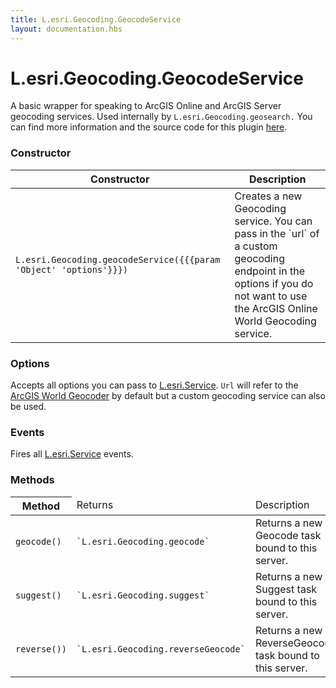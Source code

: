 ```yaml
---
title: L.esri.Geocoding.GeocodeService
layout: documentation.hbs
---
```


# L.esri.Geocoding.GeocodeService

A basic wrapper for speaking to ArcGIS Online and ArcGIS Server geocoding services. Used internally by `L.esri.Geocoding.geosearch.`  You can find more information and the source code for this plugin [here](https://github.com/Esri/esri-leaflet-geocoder).

### Constructor

<table>
    <thead>
        <tr>
            <th>Constructor</th>
            <th>Description</th>
        </tr>
    </thead>
    <tbody>
        <tr>
            <td><code class="nobr">L.esri.Geocoding.geocodeService({{{param 'Object' 'options'}}})</code></td>
            <td>Creates a new Geocoding service. You can pass in the `url` of a custom geocoding endpoint in the options if you do not want to use the ArcGIS Online World Geocoding service.</td>
        </tr>
    </tbody>
</table>

### Options

Accepts all options you can pass to [L.esri.Service](service.html). `Url` will refer to the [ArcGIS World Geocoder](https://developers.arcgis.com/en/features/geocoding/) by default but a custom geocoding service can also be used.

### Events

Fires all [L.esri.Service](service.html) events.

### Methods

<table>
    <thead>
        <tr>
            <th>Method</th>
            <td>Returns</td>
            <td>Description</td>
        </tr>
    </thead>
    <tbody>
        <tr>
            <td><code>geocode()</code></td>
            <td><code>`L.esri.Geocoding.geocode`</code></td>
            <td>Returns a new Geocode task bound to this server.</td>
        </tr>
        <tr>
            <td><code>suggest()</code></td>
            <td><code>`L.esri.Geocoding.suggest`</code></td>
            <td>Returns a new Suggest task bound to this server.</td>
        </tr>
        <tr>
            <td><code>reverse())</code></td>
            <td><code>`L.esri.Geocoding.reverseGeocode`</code></td>
            <td>Returns a new ReverseGeocode task bound to this server.</td>
        </tr>
    </tbody>
</table>
